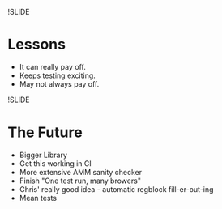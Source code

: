 !SLIDE

# Lessons #

 * It can really pay off.
 * Keeps testing exciting.
 * May not always pay off.

!SLIDE

# The Future #

 * Bigger Library
 * Get this working in CI
  * More extensive AMM sanity checker
 * Finish "One test run, many browers"
 * Chris' really good idea - automatic regblock fill-er-out-ing
 * Mean tests
